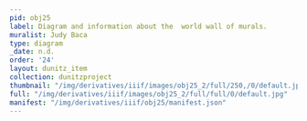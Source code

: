```yaml
---
pid: obj25
label: Diagram and information about the  world wall of murals.
muralist: Judy Baca
type: diagram
_date: n.d.
order: '24'
layout: dunitz_item
collection: dunitzproject
thumbnail: "/img/derivatives/iiif/images/obj25_2/full/250,/0/default.jpg"
full: "/img/derivatives/iiif/images/obj25_2/full/full/0/default.jpg"
manifest: "/img/derivatives/iiif/obj25/manifest.json"
---
```

